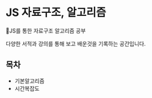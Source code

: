 # JS 자료구조, 알고리즘 
🔑JS를 통한 자료구조 알고리즘 공부

다양한 서적과 강의를 통해 보고 배운것을 기록하는 공간입니다.

## 목차
<ul>
  <li>기본알고리즘</li>
  <li>시간복잡도</li>
</ul>

